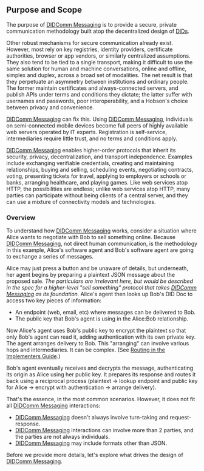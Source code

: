 ## Purpose and Scope

The purpose of [DIDComm Messaging](.) is to provide a secure, private communication methodology built atop the decentralized design of [DIDs](https://www.w3.org/TR/did-core/).

Other robust mechanisms for secure communication already exist. However, most rely on key registries, identity providers, certificate authorities, browser or app vendors, or similarly centralized assumptions. They also tend to be tied to a single transport, making it difficult to use the same solution for human and machine conversations, online and offline, simplex and duplex, across a broad set of modalities. The net result is that they perpetuate an asymmetry between institutions and ordinary people. The former maintain certificates and always-connected servers, and publish APIs under terms and conditions they dictate; the latter suffer with usernames and passwords, poor interoperability, and a Hobson's choice between privacy and convenience.

[DIDComm Messaging](.) can fix this. Using [DIDComm Messaging](.), individuals on semi-connected mobile devices become full peers of highly available web servers operated by IT experts. Registration is self-service, intermediaries require little trust, and no terms and conditions apply.

[DIDComm Messaging](.) enables higher-order protocols that inherit its security, privacy, decentralization, and transport independence. Examples include exchanging verifiable credentials, creating and maintaining relationships, buying and selling, scheduling events, negotiating contracts, voting, presenting tickets for travel, applying to employers or schools or banks, arranging healthcare, and playing games. Like web services atop HTTP, the possibilities are endless; unlike web services atop HTTP, many parties can participate without being clients of a central server, and they can use a mixture of connectivity models and technologies.

### Overview

To understand how [DIDComm Messaging](.) works, consider a situation where Alice wants to negotiate with Bob to sell something online. Because [DIDComm Messaging](.), not direct human communication, is the methodology in this example, Alice's software agent and Bob's software agent are going to exchange a series of messages.

Alice may just press a button and be unaware of details, but underneath, her agent begins by preparing a plaintext JSON message about the proposed sale. *The particulars are irrelevant here, but would be described in the spec for a higher-level "sell something" protocol that takes [DIDComm Messaging](.) as its foundation.* Alice's agent then looks up Bob's DID Doc to access two key pieces of information:

- An endpoint (web, email, etc) where messages can be delivered to Bob.
- The public key that Bob's agent is using in the Alice:Bob relationship.

Now Alice's agent uses Bob's public key to encrypt the plaintext so that only Bob's agent can read it, adding authentication with its own private key. The agent arranges delivery to Bob. This "arranging" can involve various hops and intermediaries. It can be complex. (See [Routing in the Implementers Guide](/guide#routing).)

Bob's agent eventually receives and decrypts the message, authenticating its origin as Alice using her public key. It prepares its response and routes it back using a reciprocal process (plaintext &#x2192; lookup endpoint and public key for Alice &#x2192; encrypt with authentication &#x2192; arrange delivery).

That's the essence, in the most common scenarios. However, it does not fit all [DIDComm Messaging](.) interactions:

- [DIDComm Messaging](.) doesn't always involve turn-taking and request-response.
- [DIDComm Messaging](.) interactions can involve more than 2 parties, and the parties are not always individuals.
- [DIDComm Messaging](.) may include formats other than JSON.

Before we provide more details, let's explore what drives the design of [DIDComm Messaging](.).

